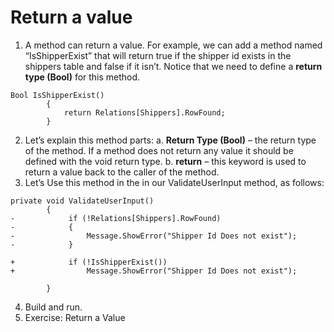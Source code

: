 ﻿# Return a value
1.	A method can return a value. For example, we can add a method named “IsShipperExist” that will return true if the shipper id exists in the shippers table and false if it isn’t. Notice that we need to define a **return type (Bool)** for this method.
```
Bool IsShipperExist()
        {
            return Relations[Shippers].RowFound;
        }
```
2.	Let’s explain this method parts:
    a.	**Return Type (Bool)** – the return type of the method. If a method does not return any value it should be defined with the void return type. 
    b.	**return** – this keyword is used to return a value back to the caller of the method. 
3.	Let’s Use this method in the in our ValidateUserInput method, as follows:
```csdiff 
private void ValidateUserInput()
        {
-            if (!Relations[Shippers].RowFound)
-            {
-                Message.ShowError("Shipper Id Does not exist");
-            }

+            if (!IsShipperExist()) 
+                Message.ShowError("Shipper Id Does not exist");

        }
```

4.	Build and run.
5.	Exercise: Return a Value
